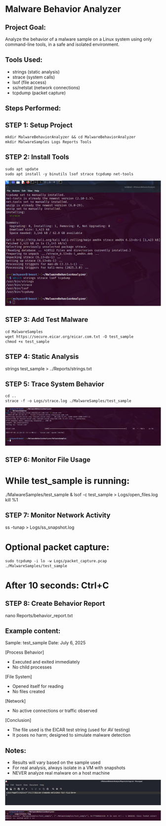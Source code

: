 Malware Behavior Analyzer
=========================
Project Goal:
-------------
Analyze the behavior of a malware sample on a Linux system using only command-line tools, in a safe and isolated environment.

Tools Used:
-----------
- strings (static analysis)
- strace (system calls)
- lsof (file access)
- ss/netstat (network connections)
- tcpdump (packet capture)

Steps Performed:
----------------

 STEP 1: Setup Project
------------------------
```
mkdir MalwareBehaviorAnalyzer && cd MalwareBehaviorAnalyzer
mkdir MalwareSamples Logs Reports Tools
```
 STEP 2: Install Tools
------------------------
```
sudo apt update
sudo apt install -y binutils lsof strace tcpdump net-tools
```
![Malware Analysis Report](https://raw.githubusercontent.com/mchyasn/cyber-Projs-beginner-to-advanced/main/MalwareBehaviorAnalyzer/sc/2025-07-05_21-26.png)

 STEP 3: Add Test Malware
---------------------------
```
cd MalwareSamples
wget https://secure.eicar.org/eicar.com.txt -O test_sample
chmod +x test_sample
```
 STEP 4: Static Analysis
--------------------------
strings test_sample > ../Reports/strings.txt

 STEP 5: Trace System Behavior
-------------------------------
```
cd ..
strace -f -o Logs/strace.log ./MalwareSamples/test_sample
```
![Malware Behavior Patterns](https://raw.githubusercontent.com/mchyasn/cyber-Projs-beginner-to-advanced/main/MalwareBehaviorAnalyzer/sc/2025-07-05_21-26_1.png)

 STEP 6: Monitor File Usage
----------------------------
# While test_sample is running:
./MalwareSamples/test_sample & 
lsof -c test_sample > Logs/open_files.log
kill %1

 STEP 7: Monitor Network Activity
----------------------------------
ss -tunap > Logs/ss_snapshot.log

# Optional packet capture:
```
sudo tcpdump -i lo -w Logs/packet_capture.pcap
./MalwareSamples/test_sample
```
# After 10 seconds: Ctrl+C

 STEP 8: Create Behavior Report
--------------------------------
nano Reports/behavior_report.txt

Example content:
----------------
Sample: test_sample
Date: July 6, 2025

[Process Behavior]
- Executed and exited immediately
- No child processes

[File System]
- Opened itself for reading
- No files created

[Network]
- No active connections or traffic observed

[Conclusion]
- The file used is the EICAR test string (used for AV testing)
- It poses no harm; designed to simulate malware detection

Notes:
------
- Results will vary based on the sample used
- For real analysis, always isolate in a VM with snapshots
- NEVER analyze real malware on a host machine

![Malware Detection Results](https://raw.githubusercontent.com/mchyasn/cyber-Projs-beginner-to-advanced/main/MalwareBehaviorAnalyzer/sc/2025-07-05_21-30.png)

![Malware Analysis Summary](https://raw.githubusercontent.com/mchyasn/cyber-Projs-beginner-to-advanced/main/MalwareBehaviorAnalyzer/sc/4.png)
